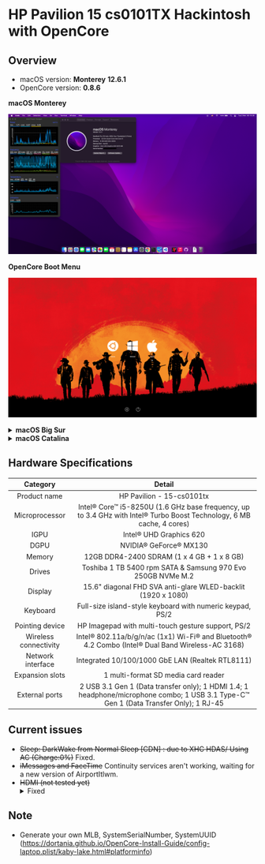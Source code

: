 # HP Pavilion 15 cs0101TX Hackintosh with OpenCore

## Overview
- macOS version: **Monterey** **12.6.1**
- OpenCore version: **0.8.6**

 <summary><strong>macOS Monterey</strong></summary>

![screenshot](images/Monterey-2021-11-02.png)

<summary><strong>OpenCore Boot Menu</strong></summary>

![screenshot](images/OpenCore068-background.png)

<details>
 <summary><strong>macOS Big Sur</strong></summary>

![screenshot](images/Big-Sur-2020-11-26.png)

</details>

<details>
 <summary><strong>macOS Catalina</strong></summary>

![screenshot](images/Catalina-2020-11-15.png)

 </details>

## Hardware Specifications

| Category | Detail |
|:----:|:----:|
| Product name | HP Pavilion - 15-cs0101tx |
| Microprocessor | Intel® Core™ i5-8250U (1.6 GHz base frequency, up to 3.4 GHz with Intel® Turbo Boost Technology, 6 MB cache, 4 cores)|
| IGPU | Intel® UHD Graphics 620 |
| DGPU | NVIDIA® GeForce® MX130 |
| Memory | 12GB DDR4-2400 SDRAM (1 x 4 GB + 1 x 8 GB) |
| Drives | Toshiba 1 TB 5400 rpm SATA & Samsung 970 Evo 250GB NVMe M.2 |
| Display | 15.6" diagonal FHD SVA anti-glare WLED-backlit (1920 x 1080) |
| Keyboard | Full-size island-style keyboard with numeric keypad, PS/2 |
| Pointing device | HP Imagepad with multi-touch gesture support, PS/2 |
| Wireless connectivity | Intel® 802.11a/b/g/n/ac (1x1) Wi-Fi® and Bluetooth® 4.2 Combo (Intel® Dual Band Wireless-AC 3168) |
| Network interface | Integrated 10/100/1000 GbE LAN (Realtek RTL8111) |
| Expansion slots | 1 multi-format SD media card reader |
| External ports | 2 USB 3.1 Gen 1 (Data transfer only); 1 HDMI 1.4; 1 headphone/microphone combo; 1 USB 3.1 Type-C™ Gen 1 (Data Transfer Only); 1 RJ-45 |

## Current issues

- ~~Sleep: DarkWake from Normal Sleep [CDN] : due to XHC HDAS/ Using AC (Charge:0%)~~ Fixed.
- ~~iMessages and FaceTime~~ Continuity services aren't working, waiting for a new version of AirportItlwm.
- ~~HDMI (not tested yet)~~ <details><summary>Fixed</summary>![screenshot](images/HDMI-working.jpg)</details>

## Note

- Generate your own MLB, SystemSerialNumber, SystemUUID (<https://dortania.github.io/OpenCore-Install-Guide/config-laptop.plist/kaby-lake.html#platforminfo>)
